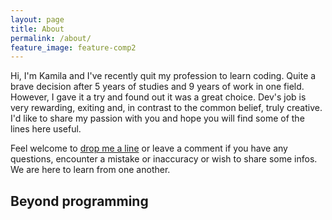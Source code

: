 ```yaml
---
layout: page
title: About
permalink: /about/
feature_image: feature-comp2
---
```


Hi, I'm Kamila and I've recently quit my profession to learn coding. Quite a brave decision after 5 years of studies and 9 years of work in one field. However, I gave it a try and found out it was a great choice. Dev's job is very rewarding, exiting and, in contrast to the common belief, truly creative. I'd like to share my passion with you and hope you will find some of the lines here useful. 

Feel welcome to [drop me a line](mailto:ka1130@o2.pl) or leave a comment if you have any questions, encounter a mistake or inaccuracy or wish to share some infos. We are here to learn from one another.

Beyond programming
-------


